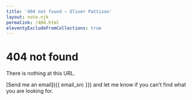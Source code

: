 ```yaml
---
title: '404 not found – Oliver Pattison'
layout: note.njk
permalink: /404.html
eleventyExcludeFromCollections: true
---
```


# 404 not found

There is nothing at this URL.

[Send me an email]({{ email_src }}) and let me know if you can’t find what you are looking for.
